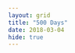 ```yaml
---
layout: grid
title: "500 Days"
date: 2018-03-04
hide: true
---	
```


<div class="pde">
<script type="text/javascript" src="{{ site.baseurl }}/plugin/processing.min.js"></script>
<canvas data-processing-sources="{{ site.baseurl }}/assets/files/pde/FiveHundredDays/FiveHundredDays.pde"></canvas>
</div>